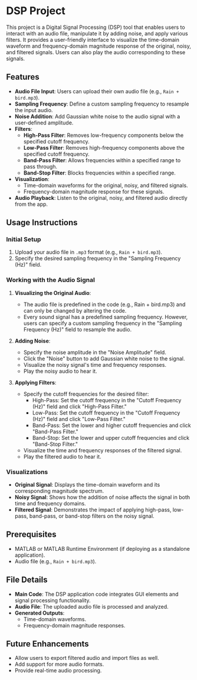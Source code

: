# DSP Project

This project is a Digital Signal Processing (DSP) tool that enables users to interact with an audio file, manipulate it by adding noise, and apply various filters. It provides a user-friendly interface to visualize the time-domain waveform and frequency-domain magnitude response of the original, noisy, and filtered signals. Users can also play the audio corresponding to these signals.

## Features

- **Audio File Input**: Users can upload their own audio file (e.g., `Rain + bird.mp3`).
- **Sampling Frequency**: Define a custom sampling frequency to resample the input audio.
- **Noise Addition**: Add Gaussian white noise to the audio signal with a user-defined amplitude.
- **Filters**:
  - **High-Pass Filter**: Removes low-frequency components below the specified cutoff frequency.
  - **Low-Pass Filter**: Removes high-frequency components above the specified cutoff frequency.
  - **Band-Pass Filter**: Allows frequencies within a specified range to pass through.
  - **Band-Stop Filter**: Blocks frequencies within a specified range.
- **Visualization**:
  - Time-domain waveforms for the original, noisy, and filtered signals.
  - Frequency-domain magnitude response for these signals.
- **Audio Playback**: Listen to the original, noisy, and filtered audio directly from the app.

## Usage Instructions

### Initial Setup

1. Upload your audio file in `.mp3` format (e.g., `Rain + bird.mp3`).
2. Specify the desired sampling frequency in the "Sampling Frequency (Hz)" field.

### Working with the Audio Signal

1. **Visualizing the Original Audio**:
   - The audio file is predefined in the code (e.g., Rain + bird.mp3) and can only be changed by altering the code.
   - Every sound signal has a predefined sampling frequency. However, users can specify a custom sampling frequency in the "Sampling Frequency (Hz)" field to resample the audio.

2. **Adding Noise**:
   - Specify the noise amplitude in the "Noise Amplitude" field.
   - Click the "Noise" button to add Gaussian white noise to the signal.
   - Visualize the noisy signal's time and frequency responses.
   - Play the noisy audio to hear it.

3. **Applying Filters**:
   - Specify the cutoff frequencies for the desired filter:
     - High-Pass: Set the cutoff frequency in the "Cutoff Frequency (Hz)" field and click "High-Pass Filter."
     - Low-Pass: Set the cutoff frequency in the "Cutoff Frequency (Hz)" field and click "Low-Pass Filter."
     - Band-Pass: Set the lower and higher cutoff frequencies and click "Band-Pass Filter."
     - Band-Stop: Set the lower and upper cutoff frequencies and click "Band-Stop Filter."
   - Visualize the time and frequency responses of the filtered signal.
   - Play the filtered audio to hear it.

### Visualizations

- **Original Signal**: Displays the time-domain waveform and its corresponding magnitude spectrum.
- **Noisy Signal**: Shows how the addition of noise affects the signal in both time and frequency domains.
- **Filtered Signal**: Demonstrates the impact of applying high-pass, low-pass, band-pass, or band-stop filters on the noisy signal.

## Prerequisites

- MATLAB or MATLAB Runtime Environment (if deploying as a standalone application).
- Audio file (e.g., `Rain + bird.mp3`).

## File Details

- **Main Code**: The DSP application code integrates GUI elements and signal processing functionality.
- **Audio File**: The uploaded audio file is processed and analyzed.
- **Generated Outputs**:
  - Time-domain waveforms.
  - Frequency-domain magnitude responses.

## Future Enhancements

- Allow users to export filtered audio and import files as well.
- Add support for more audio formats.
- Provide real-time audio processing.
